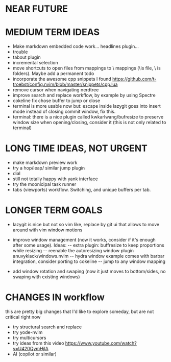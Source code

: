 # NEAR FUTURE 

# MEDIUM TERM IDEAS
- Make markdown embedded code work... headlines plugin... 
- trouble
- tabout plugin
- incremental selection
- move shortcuts to open files from <leader> mappings to \ mappings (\is file, \\ is folders). Maybe add a permanent todo
- incorporate the awesome cpp snippets I found https://github.com/t-troebst/config.nvim/blob/master/snippets/cpp.lua
- remove cursor when navigating nerdtree
- improve search and replace workflow, by example by using Spectre
- cokeline fix chose buffer to jump or close
- terminal is more usable now but: escape inside lazygit goes into insert mode instead of closing commit window, fix this.
- terminal: there is a nice plugin called kwkarlwang/bufresize to preserve window size when opening/closing, consider it (this is not only related to terminal)

# LONG TIME IDEAS, NOT URGENT
- make markdown preview work
- try a hop/leap/ similar jump plugin
- dial
- still not totally happy with yank interface
- try the moonicipal task runner
- tabs (viewports) workflow. Switching, and unique buffers per tab.

# LONGER TERM GOALS
- lazygit is nice but not so vim like, replace by git ui that allows to move around with vim window motions

- improve window management (now it works, consider if it's enough after some usage). Ideas: 
-- extra plugin: buffresize to keep proportions while resizing
-- reenable the autoresizing window plugin anuvyklack/windows.nvim
-- hydra window example comes with barbar integration, consider porting to cokeline
-- jump to any window mapping
- add window rotation and swaping (now it just moves to bottom/sides, no swaping with existing windows)


# CHANGES IN workflow
this are pretty big changes that I'd like to explore someday, but are not critical right now
- try structural search and replace
- try yode-nvim
- try multicursors
- try ideas from this video https://www.youtube.com/watch?v=U420QymHjlA
- AI (copilot or similar)
